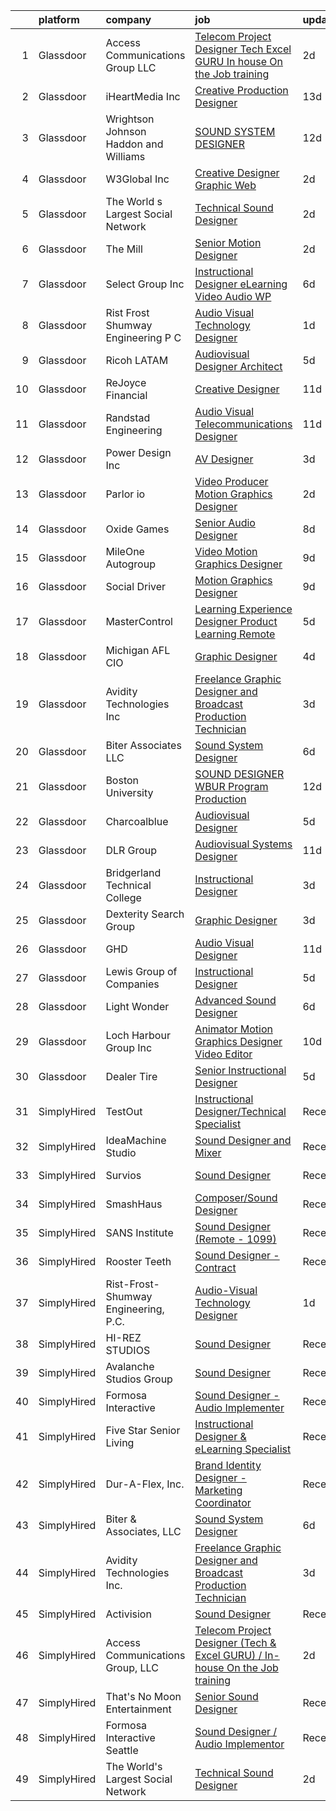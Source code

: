 

|    | platform    | company                                  | job                                                                                                                                                                                                                                                                                                                                                                                                                                                                                                                                                                                                                                                                                                                                                                                                                                                                                                                                                                                                                                               | update_time   | location                 |
|---:|:------------|:-----------------------------------------|:--------------------------------------------------------------------------------------------------------------------------------------------------------------------------------------------------------------------------------------------------------------------------------------------------------------------------------------------------------------------------------------------------------------------------------------------------------------------------------------------------------------------------------------------------------------------------------------------------------------------------------------------------------------------------------------------------------------------------------------------------------------------------------------------------------------------------------------------------------------------------------------------------------------------------------------------------------------------------------------------------------------------------------------------------|:--------------|:-------------------------|
|  1 | Glassdoor   | Access Communications Group  LLC         | [Telecom Project Designer  Tech   Excel GURU    In house On the Job training](https://www.glassdoor.com/partner/jobListing.htm?pos=104&ao=1110586&s=58&guid=000001817fe48ea09cc4183a450511fa&src=GD_JOB_AD&t=SR&vt=w&ea=1&cs=1_76ad9332&cb=1655708094428&jobListingId=1007947660333&cpc=03F67E1B243A1AE3&jrtk=3-0-1g5vu93m7g2du801-1g5vu93mjnce3800-f1eede2bf32b592c--6NYlbfkN0BmbqrLi9XsYZwES-Dy9UJ6XvvyqSTVD4Et30aRgUonhjiYjneinQ9HfLnYEt89piU66j4uxu65331klckbJocQFTko3JcVVpLfdEcKnaSWwUgyBMVAQts9gy_-UOgeUcGPF9TnT0AlAzgud6JDAMIquQ7v80mZ0o8lCDAugtkNOtpGALg-gz9YPJOGvBqWCve-IH2awWgj43zEYk-jSG_mRyuY6ysNl7zx74-_PB9qKbBRZprEbZAD5-0RHFocwNgl33MGlQzoypLKxkMRCJpw3T8x66d8AbD9b7p3ysjd_CoM-uMRpyb6PaXJUp1QAH7RX6szDvf3q8mVgys0dMrhcH90TIQJY5laTyBEmxtEpCZYzWgyIRoE4RRWigs5Mu1bA35aDczBtf8w5tfNVlpmG04saaIGsZazyzBSt0up7hnPWh8w2yQRPAm7tkarETim5HVOQ8-omTgAvyswVnPwYQrGLCBFYh8zn6fylyPB3F-4fgJtJmw2YAE4tg0yh6XdZzXiiZ-tvnzlqc2GfHYAV6T6lJhJtU2ZgjemlwrH0ZNxdwvZb2TLUNwYcIox9-wyfdL7Vpzhkg%3D%3D)                                                | 2d            | El Paso, TX              |
|  2 | Glassdoor   | iHeartMedia  Inc                         | [Creative Production Designer](https://www.glassdoor.com/partner/jobListing.htm?pos=124&ao=1136043&s=58&guid=000001817fe48ea09cc4183a450511fa&src=GD_JOB_AD&t=SR&vt=w&cs=1_e2c5cb43&cb=1655708094434&jobListingId=1007921252997&jrtk=3-0-1g5vu93m7g2du801-1g5vu93mjnce3800-eeacc4e59b3d9e51-)                                                                                                                                                                                                                                                                                                                                                                                                                                                                                                                                                                                                                                                                                                                                                     | 13d           | Pennsylvania             |
|  3 | Glassdoor   | Wrightson  Johnson  Haddon  and Williams | [SOUND SYSTEM DESIGNER](https://www.glassdoor.com/partner/jobListing.htm?pos=116&ao=1136043&s=58&guid=000001817fe48ea09cc4183a450511fa&src=GD_JOB_AD&t=SR&vt=w&cs=1_873f26af&cb=1655708094430&jobListingId=1007923645576&jrtk=3-0-1g5vu93m7g2du801-1g5vu93mjnce3800-23e9966a73b23ae1-)                                                                                                                                                                                                                                                                                                                                                                                                                                                                                                                                                                                                                                                                                                                                                            | 12d           | Dallas, TX               |
|  4 | Glassdoor   | W3Global Inc                             | [Creative Designer  Graphic Web ](https://www.glassdoor.com/partner/jobListing.htm?pos=111&ao=1110586&s=58&guid=000001817fe48ea09cc4183a450511fa&src=GD_JOB_AD&t=SR&vt=w&ea=1&cs=1_9bab16f6&cb=1655708094430&jobListingId=1007948405261&cpc=654405A9B1E0A9F5&jrtk=3-0-1g5vu93m7g2du801-1g5vu93mjnce3800-33fc36bf5530f424--6NYlbfkN0DQr0I1mkHTYCHIQl-Z2q2GFo8_WIakD9g7JG9Jpso0F1szWHTNQT333qdHOIIMC5UUfjcxD8I8L19m-1MBQ9xYLbabDpJNEIjTVeWDDtwjKlA69cfhH884aPm2tJsDFNIy1intsRC2GZTPzzdVNZqdfcY4OjN0cHKJp-lKeaPNRy8NK1A7syqhpcl0hTmouXiQ4FV-TLnzvesUJ7NM3_c_dgeKaY7TWFfQb8FP6d3REmI5Yjpl5El2tq1iDJQR3F0yLt_9ofWn4q79ilVUaMssNBNTRTVFAzaBNRqgfWO5gi69SpNJeElbfRQ-qvWUJUo0dH-kkxx4dlZ40h_zGPuuf4TuT3HBQph8L9j9r2kqE43yLBCho2I317cearyA1PTHC7pMeKM8gFs-Dx59cJDtpwKqMUh5a5VyP25o5jBDmHlo2z6r0QpHcaltf1YLEP2i3FvACVuXNCAUG7efHaGue5GtEDUP-8EktZc6up3X3Kb8Wi8R-LoEDw_pSTp-W1ZayNtg6JhhaqfiGqNYiQ3EM_IZ3rWeHVZmbWJSoRu1g_I6lXo75ICZDVIXAUuwOi1mH9B5kKK7JQeu9Ry8htZfsgABpILt1-E%3D)                                                                          | 2d            | Carmel, IN               |
|  5 | Glassdoor   | The World s Largest Social Network       | [Technical Sound Designer](https://www.glassdoor.com/partner/jobListing.htm?pos=103&ao=1110586&s=58&guid=000001817fe48ea09cc4183a450511fa&src=GD_JOB_AD&t=SR&vt=w&cs=1_61bcd554&cb=1655708094428&jobListingId=1007947529090&cpc=F17331D9BECC482A&jrtk=3-0-1g5vu93m7g2du801-1g5vu93mjnce3800-11f40f008b4380be--6NYlbfkN0DSgjPPcnEdvoK3uuxfISLALE6pB1FR7YSHOr_tSg5_QGIhoz_2VqUepdcKLBLI_zSML46FpfmYSzjnPzjh8LBNqQOGNiohtZaeJaaXerDaGthao5O-80F2dMp8yV8zxd5A_VeImcjjgZg5IH82PE8eWO6OgtrISYFOJoomM-OWXAE3UUVW_ximuG6DZHN5RVtqHLEY5JtY6-YTXkqwR_2lCSXIrTZ794pY3pnereMAwhMw9g27gwzQsdqfuf_SrOkI2gy-HZG97U6bSXq_T-lwzwHQAW0Q4qqZe5crvMJ0dO4IaXbTC_4of1AlqNdcsBZYFXRNdcCLpCXyborsBEh6Baxyqi07X9BhN1YK2T0WJQ8L6Fqel2Iyil8Ky4DsKmpWOsS7awtg79fI2gnQ5Rxx42PCWjgksHz7I-goSpEEiNRkMznYRCzZAbnbCPZ1YY2fLSzzYd6HjQwDaWaTdS2eKGCuKHSdnMNgNXNZzSbsjNjYrUHjvHaSBivbbOUjTpzyAidBNxdpNyw989K-0aAgBUjlVL6d1joRuqDAvFyR2nbwS7vSc51GTxp_kuoesv6znk0D9JShKQ%3D%3D)                                                                                                        | 2d            | San Diego, CA            |
|  6 | Glassdoor   | The Mill                                 | [Senior Motion Designer](https://www.glassdoor.com/partner/jobListing.htm?pos=123&ao=1136043&s=58&guid=000001817fe48ea09cc4183a450511fa&src=GD_JOB_AD&t=SR&vt=w&ea=1&cs=1_a953fbe3&cb=1655708094434&jobListingId=1007948420630&jrtk=3-0-1g5vu93m7g2du801-1g5vu93mjnce3800-4568a48ad2af7345-)                                                                                                                                                                                                                                                                                                                                                                                                                                                                                                                                                                                                                                                                                                                                                      | 2d            | Los Angeles, CA          |
|  7 | Glassdoor   | Select Group Inc                         | [Instructional Designer  eLearning  Video Audio   WP](https://www.glassdoor.com/partner/jobListing.htm?pos=108&ao=1110586&s=58&guid=000001817fe48ea09cc4183a450511fa&src=GD_JOB_AD&t=SR&vt=w&ea=1&cs=1_638f0c2b&cb=1655708094429&jobListingId=1007936114995&cpc=BFE8C4BF51BDD557&jrtk=3-0-1g5vu93m7g2du801-1g5vu93mjnce3800-7c9924c48dcc512f--6NYlbfkN0Bcn-ADAbRvyrq3DH3YqD1gQOSfU_zTPvvfh0XXiz3pBAa41gXbEVBKQgVaXyt5edLvxYk4o4MIGaxtq9KGNxPv4lez8l_kD-M4het5xEgZNFqOt6LsLsnPhK1jfKcyG6syoxQ5JesxuERFT9oTgOclvH0Pfa90Bxp9xy1_W58AxZ0h3Qjnx2xn5FKhWgrh9FRoH_N1ZsNtDz5aBCOHEJNT8cMGJKzu95E_9INMmB3N_YTYDpImvOo1sf6ZsCSWzOQ_Uoo8h2Qw5eE2yPKEDPZWFSi5ENDCjaHu79qnddSupUDe8wJQgn8uPyKA67fDc-u9J86M6Jny2kBJ5jZlPxmAOubwAVuk8rukNN2_W9FhO3um-eKSzL5N5nZPeNqPZIkDw8ArFxNejCsqx_dd0CaXf6cum1dYteesuXaOvDzlqGC5zshZfhFceGPBTsAkE02U00YzhjZU3THP6IoibpwjFLTM_Oy9q0UinH1eLN5GClh8oNefESTeiBC_X3UfYLOS_qmDK7FLtQ%3D%3D)                                                                                                                                        | 6d            | White Plains, NY         |
|  8 | Glassdoor   | Rist Frost Shumway Engineering  P C      | [Audio Visual Technology Designer](https://www.glassdoor.com/partner/jobListing.htm?pos=102&ao=1110586&s=58&guid=000001817fe48ea09cc4183a450511fa&src=GD_JOB_AD&t=SR&vt=w&ea=1&cs=1_c4c95dd7&cb=1655708094428&jobListingId=1007948908185&cpc=18B9B60E52E5A655&jrtk=3-0-1g5vu93m7g2du801-1g5vu93mjnce3800-0c1574578eeae5fb--6NYlbfkN0Aq6GEPWXmQ_bHdhAPQypHToTLCjXGc8tEPX8vl5YFsw_ioJyq96ewKlcubBciSzP1rXOqLLNmLNsc875RjoAZlOMrV5TnqYyFRlZVeKq2wSg1F9g-RG5vXZn3Q7-INKZM2tX_gXz_HFkLOKQ1M1FhCJ8iEnFDVUhlY_Yda7vPBYdx7sHIaz-5DXTtLMGxnJJon1txYajq5RVDjCARrYpZBSuRc8ulYHalVxFB3zEHylxsDMGrm0xtQLgiyCWh-6HQzvbvb9tDKwMj2WUwbRb5hkiS1LeHCTjmjOqCHfXfYyj3MpRfncFgyWYs0pFKedTms4Ap1_KGfv2XF6harAnp5HnXIY01RzPQZSaj7U5nyvXKUDr5VNVTEiawFwEfAv9QO-82Jgv5YRvCbnM5-U8QLXhsPoalxdL3zNHp27eMK92O2h2K9na1yvj6A4Z9VIBS_KX4ZSWu-hu54HV4JMqAB1k9Wkf5bEugFME2X_GLQHK9TVAPvnjIcbAtCUBGqF7FAZ3Z5LovjeMQGH3hSrt1k)                                                                                                                                                       | 1d            | Laconia, NH              |
|  9 | Glassdoor   | Ricoh LATAM                              | [Audiovisual Designer   Architect](https://www.glassdoor.com/partner/jobListing.htm?pos=118&ao=1136043&s=58&guid=000001817fe48ea09cc4183a450511fa&src=GD_JOB_AD&t=SR&vt=w&ea=1&cs=1_8a47c99d&cb=1655708094430&jobListingId=1007939782439&jrtk=3-0-1g5vu93m7g2du801-1g5vu93mjnce3800-8103f0e879929855-)                                                                                                                                                                                                                                                                                                                                                                                                                                                                                                                                                                                                                                                                                                                                            | 5d            | San Juan, PR             |
| 10 | Glassdoor   | ReJoyce Financial                        | [Creative Designer](https://www.glassdoor.com/partner/jobListing.htm?pos=120&ao=1136043&s=58&guid=000001817fe48ea09cc4183a450511fa&src=GD_JOB_AD&t=SR&vt=w&ea=1&cs=1_ea1675ad&cb=1655708094430&jobListingId=1007926479112&jrtk=3-0-1g5vu93m7g2du801-1g5vu93mjnce3800-236922997392ca8c-)                                                                                                                                                                                                                                                                                                                                                                                                                                                                                                                                                                                                                                                                                                                                                           | 11d           | Carmel, IN               |
| 11 | Glassdoor   | Randstad Engineering                     | [Audio Visual Telecommunications Designer](https://www.glassdoor.com/partner/jobListing.htm?pos=110&ao=1110586&s=58&guid=000001817fe48ea09cc4183a450511fa&src=GD_JOB_AD&t=SR&vt=w&ea=1&cs=1_228551b6&cb=1655708094429&jobListingId=1007926164854&cpc=FA84DF7EA1EC2398&jrtk=3-0-1g5vu93m7g2du801-1g5vu93mjnce3800-bf0f69d714cd2536--6NYlbfkN0BDx217eft1lC7uqItkaModCFPNh_e0lnHdKkvEJecXwu4gIqA7CFTnXnpT3oVx67286KIAz8q3AuRXZM8aSC859V6dX9iukZgmhoE4OaIlSvaYcUzJskbQcNpPAvE2ZVnaXgB5Xvk6qkrTVBY0apOrFAPHiKiK6LxYsbxOYNcOLlaTcM-LBAMz5NGfLzSLd9_aAII2sbWNMizVJeEXqTPlOO330TTZkunrIt47wEtXCA2bG3aczz6SL4N-B5l-rmkFEbvx2XpGOuK_QB_SQILHm5rVt_bG4dF_lSVXKsFUEV7t2rLtk7IYwNfNuYYgHUALBrELdg-r-LLLlfAf1QoxRWBMmtvLENRhRGfWPUc2VZJ9Z7MzlB_eIZCRtCD8_lTqJxixX9WQUAPsZgVeyWo0ldV3KP2KFq-H23drqHZlu_vEMppuRX-sUNxb-snmhlKpqovlj4-IVUVvwVrQcc9I7hCJAX1dBTVYY1HR5wkOODS6eDX5ASVP-4mRWOgOd0XKOQv0fydVDf6YJTMoF0rwx9KYiFODm7Tvm06ktUTBPpLZN4Bi6dhr4Js-6fEo2leJe4QAhBhs6j2n0S0OiXdfiwjs3nrB0vcrrsTyIAmGSzrGOMxn5gcIuRoq74T39JM_2PmRC-Atgm0yJEgm6ch-h_XRYIgHv4M%3D) | 11d           | Charlotte, NC            |
| 12 | Glassdoor   | Power Design  Inc                        | [AV Designer](https://www.glassdoor.com/partner/jobListing.htm?pos=114&ao=1136043&s=58&guid=000001817fe48ea09cc4183a450511fa&src=GD_JOB_AD&t=SR&vt=w&cs=1_303fdfb8&cb=1655708094430&jobListingId=1007945698835&jrtk=3-0-1g5vu93m7g2du801-1g5vu93mjnce3800-bc432b4892b0ed9d-)                                                                                                                                                                                                                                                                                                                                                                                                                                                                                                                                                                                                                                                                                                                                                                      | 3d            | Saint Petersburg, FL     |
| 13 | Glassdoor   | Parlor io                                | [Video Producer Motion Graphics Designer](https://www.glassdoor.com/partner/jobListing.htm?pos=127&ao=1136043&s=58&guid=000001817fe48ea09cc4183a450511fa&src=GD_JOB_AD&t=SR&vt=w&ea=1&cs=1_afc12a2f&cb=1655708094434&jobListingId=1007947479421&jrtk=3-0-1g5vu93m7g2du801-1g5vu93mjnce3800-8c5b21592a913305-)                                                                                                                                                                                                                                                                                                                                                                                                                                                                                                                                                                                                                                                                                                                                     | 2d            | Massachusetts            |
| 14 | Glassdoor   | Oxide Games                              | [Senior Audio Designer](https://www.glassdoor.com/partner/jobListing.htm?pos=117&ao=1136043&s=58&guid=000001817fe48ea09cc4183a450511fa&src=GD_JOB_AD&t=SR&vt=w&cs=1_67de06ac&cb=1655708094430&jobListingId=1007933459234&jrtk=3-0-1g5vu93m7g2du801-1g5vu93mjnce3800-f2a44b8014161263-)                                                                                                                                                                                                                                                                                                                                                                                                                                                                                                                                                                                                                                                                                                                                                            | 8d            | Lutherville Timonium, MD |
| 15 | Glassdoor   | MileOne Autogroup                        | [Video   Motion Graphics Designer](https://www.glassdoor.com/partner/jobListing.htm?pos=106&ao=1110586&s=58&guid=000001817fe48ea09cc4183a450511fa&src=GD_JOB_AD&t=SR&vt=w&ea=1&cs=1_2fce3df7&cb=1655708094429&jobListingId=1007931641702&cpc=BBD63848FB84346C&jrtk=3-0-1g5vu93m7g2du801-1g5vu93mjnce3800-96aa8ee13af71365--6NYlbfkN0Bii_hTsqRVa7uUqaTs0PsVA21y3i7df6Sg35RrZp58QeVefzG2i4qDomAGdoZiIGEqD252X_f7FR5e2RxNz2Fl3RjyQRPWLu6lN3TkboAKfsqMCwjXisRZZt_xReWckdnZ59bCheABxAO7P2jia8SLObK3J5IXf0GHr0FfJhwgJAv1V3aItazBjlLSZMaHcFz9ig5nDUZbnbEEoOAtrfNHQNd3S_Q7KZrwfpKtJRxkOUo1a-n76y7rxsEmu-ySI_aQz6RYJO_bskQLMrBBimWiSRHrBVLCInzUUGDRqTBQpYv-EYeBi1QqK38-rhYGFJhUKo2r2fY7DeliokL2Hf66qcFwilfeg8haJR0Vii97V0rgEA62ui4XkjrH3ilja7dzS8RlhPFR5Q9N6SP_BgdHKvRmDL6BklPy_fWAvMLoBr67MsmG5QmUy5WvErbWhFn_Zh1DPZlvs3_0P_z3yqLnxduQnMWfnj0C-GtS7PmEar2blBFYzyXLbuVvhXiSAVsW6nAvwjYYEshi9kjfELC0CceuT0ojJ0zIDF1X1JjQfg%3D%3D)                                                                                                                           | 9d            | Towson, MD               |
| 16 | Glassdoor   | Social Driver                            | [Motion Graphics Designer](https://www.glassdoor.com/partner/jobListing.htm?pos=125&ao=1136043&s=58&guid=000001817fe48ea09cc4183a450511fa&src=GD_JOB_AD&t=SR&vt=w&ea=1&cs=1_6fb97c6d&cb=1655708094435&jobListingId=1007931602533&jrtk=3-0-1g5vu93m7g2du801-1g5vu93mjnce3800-37ef8db84ec30528-)                                                                                                                                                                                                                                                                                                                                                                                                                                                                                                                                                                                                                                                                                                                                                    | 9d            | Austin, TX               |
| 17 | Glassdoor   | MasterControl                            | [Learning Experience Designer  Product Learning    Remote](https://www.glassdoor.com/partner/jobListing.htm?pos=121&ao=1136043&s=58&guid=000001817fe48ea09cc4183a450511fa&src=GD_JOB_AD&t=SR&vt=w&ea=1&cs=1_bfeca06f&cb=1655708094430&jobListingId=1007939582633&jrtk=3-0-1g5vu93m7g2du801-1g5vu93mjnce3800-56f14f2d414bafa0-)                                                                                                                                                                                                                                                                                                                                                                                                                                                                                                                                                                                                                                                                                                                    | 5d            | Salt Lake City, UT       |
| 18 | Glassdoor   | Michigan AFL CIO                         | [Graphic Designer](https://www.glassdoor.com/partner/jobListing.htm?pos=101&ao=1110586&s=58&guid=000001817fe48ea09cc4183a450511fa&src=GD_JOB_AD&t=SR&vt=w&ea=1&cs=1_bd9a85b8&cb=1655708094428&jobListingId=1007942471723&cpc=4B65AD904D1B3E73&jrtk=3-0-1g5vu93m7g2du801-1g5vu93mjnce3800-85642d9f3a1bf74f--6NYlbfkN0BxkLIcfe0oqaYINownie861a0BJtkzmJW-WyGv8J0JYIP9BFDUIq9b5cCazjxE3EXovoYifThcoZ4grLsOeCyxztDy7-Kzuo8G3E0-1vXLuaflny47SJbyQHbe0JBo00_IsiFgeBnq1QhghW6ySnB5PirboQLuO2a82Tq-G_PS4hMynyVuWYTnycLSv6hw0bItNH1CG4XMagF41Rxpg2P1PLK8z4q3GLbBe16JEcT8Vdu7_HyCuocLAidOtHgLr6rM0RCn4x0NgvUSLCXI2spEwllBySBq6GRt-PEIbp13WN_jjB0eCiKamt28tVeF2g9szJQo2YSBLwGaDIB_eFXk3kqQg9jU8cjGUZJuKZdDwY9AlBI0Rqz7wOp2wc1nxWqLCc9SsB-CGyP9qY-kSTYVg9b9vSDrNVKwu405p4vJBK41S6J7IB4lcnEZPLpx0TbEbTn1MTNqND_XBTpKOc03HAHJLdrrgMkn3UEpqnnlMtNzmZQ9_W_nyQ2j2MBrm80%3D)                                                                                                                                                                                         | 4d            | Lansing, MI              |
| 19 | Glassdoor   | Avidity Technologies Inc                 | [Freelance Graphic Designer and Broadcast Production Technician](https://www.glassdoor.com/partner/jobListing.htm?pos=105&ao=1110586&s=58&guid=000001817fe48ea09cc4183a450511fa&src=GD_JOB_AD&t=SR&vt=w&ea=1&cs=1_1a1e0f26&cb=1655708094429&jobListingId=1007945516462&cpc=9DC6E4D8324653EE&jrtk=3-0-1g5vu93m7g2du801-1g5vu93mjnce3800-08859897cc8b234e--6NYlbfkN0DsBOlmEAMqZtav1V1WKZO3RUElpafjggtWvxyDQ3xFSn211QrqvEi0KrdutRc5ad9tAb7HP4tZUIpYf8ocrZfWTRnZokq99jcE-HnAc7cCwJRBvxKPY0Q6K1ZfTz8jJq1t5kPvBLJeYEcMAv6btXPp2tyA1BPg8kjq8XbDn7vSM7Y8Fy2cgPPai0nuL23bG_lGi2CfBQQ3DsFiOQOlMvOC-T5EkJMsM78sjk_5XsOFIZOFmYC_WgQhBWQ1yAnss_WbRtNayw0CQ1wyHXs3Cnif6kGRnSW5BU4-c3fD5IuI93eUTxVTrgrOHWWL2DgHmGqEdYhC-s1ucMufZZGMWgfDFOf454QO1dJVfGrP50UIQTib4ftA9EF3mOr-CaETbF3XJrvNXwNp4IXTjCpKA-38GZJhAEGDpcUtXAmDfJOMAYYx8mQBLvK_r4vgBGGzbB9LJI7ipKPynTToDMjv-FDPC6co8zxY2CJOscbFgPa4dW9CjWfGpNszl3zDDiGQJCY%3D)                                                                                                                                           | 3d            | South Holland, IL        |
| 20 | Glassdoor   | Biter   Associates  LLC                  | [Sound System Designer](https://www.glassdoor.com/partner/jobListing.htm?pos=107&ao=1110586&s=58&guid=000001817fe48ea09cc4183a450511fa&src=GD_JOB_AD&t=SR&vt=w&ea=1&cs=1_4813d490&cb=1655708094429&jobListingId=1007935743781&cpc=4B86475FAF393599&jrtk=3-0-1g5vu93m7g2du801-1g5vu93mjnce3800-3a452f9ced468c75--6NYlbfkN0Cii1BkCmuTkYhCe1n7tdf96rlEXZyahD0EQGX4UxkzWOhUZ7vCuYiyO9WaPnT0De6weWlJXNLUrwSqWsyxKgdraVUjXX2pi0P1clcOJgn9qfVjVIa881_P_x1SwZF-ZU-OvUOTybnetDjlDNd-Df4gbng-zJJNmaDdqaeqvHY54kIk9Ct9N2AzeLplovlYEtLaAI4eI6Apqo-2lEdB9-3mFWGuOsJEYCtaSS39iWtaMgcdNh5ZIOkTVAGg80CuVpHfRbz_yEgT_wr8PEkxVvrsGoNYgj0ribp_Ka2ah1_8Hgc6rYKOjcZJkis7Tij-s6ytYbyivOdZInZjKamMHWjFfRVPAu8eDLvAwJXjMPgFI8YggTXvC3Sv03wovpuGgpVmyNJb9U6Jf7S-7hhO-Tv-9ZLDGkPOVhY8u3NUNsbtKp96f5jTl93CjOaFfxEkEY5gBD8yG3NUQIbamttZohIrFEmyaLlGpwgpyRveyQgm45htOd8W2ZkSbgJ_SSP26S5z5_DdBUQcJA%3D%3D)                                                                                                                                                                      | 6d            | Addison, TX              |
| 21 | Glassdoor   | Boston University                        | [SOUND DESIGNER WBUR Program   Production](https://www.glassdoor.com/partner/jobListing.htm?pos=115&ao=1136043&s=58&guid=000001817fe48ea09cc4183a450511fa&src=GD_JOB_AD&t=SR&vt=w&ea=1&cs=1_5b6ec762&cb=1655708094430&jobListingId=1007924968056&jrtk=3-0-1g5vu93m7g2du801-1g5vu93mjnce3800-84c0475997f88b77-)                                                                                                                                                                                                                                                                                                                                                                                                                                                                                                                                                                                                                                                                                                                                    | 12d           | Boston, MA               |
| 22 | Glassdoor   | Charcoalblue                             | [Audiovisual Designer](https://www.glassdoor.com/partner/jobListing.htm?pos=113&ao=1136043&s=58&guid=000001817fe48ea09cc4183a450511fa&src=GD_JOB_AD&t=SR&vt=w&cs=1_016d2e28&cb=1655708094430&jobListingId=1007940379498&jrtk=3-0-1g5vu93m7g2du801-1g5vu93mjnce3800-a993d426f8806c77-)                                                                                                                                                                                                                                                                                                                                                                                                                                                                                                                                                                                                                                                                                                                                                             | 5d            | New York, NY             |
| 23 | Glassdoor   | DLR Group                                | [Audiovisual Systems Designer](https://www.glassdoor.com/partner/jobListing.htm?pos=128&ao=1136043&s=58&guid=000001817fe48ea09cc4183a450511fa&src=GD_JOB_AD&t=SR&vt=w&ea=1&cs=1_0d27464a&cb=1655708094435&jobListingId=1007927665291&jrtk=3-0-1g5vu93m7g2du801-1g5vu93mjnce3800-b1ddd4143b1dbc43-)                                                                                                                                                                                                                                                                                                                                                                                                                                                                                                                                                                                                                                                                                                                                                | 11d           | Cleveland, OH            |
| 24 | Glassdoor   | Bridgerland Technical College            | [Instructional Designer](https://www.glassdoor.com/partner/jobListing.htm?pos=119&ao=1136043&s=58&guid=000001817fe48ea09cc4183a450511fa&src=GD_JOB_AD&t=SR&vt=w&ea=1&cs=1_cafdd7d5&cb=1655708094433&jobListingId=1007946203463&jrtk=3-0-1g5vu93m7g2du801-1g5vu93mjnce3800-7363c7a1a0c67bc9-)                                                                                                                                                                                                                                                                                                                                                                                                                                                                                                                                                                                                                                                                                                                                                      | 3d            | Logan, UT                |
| 25 | Glassdoor   | Dexterity Search Group                   | [Graphic Designer](https://www.glassdoor.com/partner/jobListing.htm?pos=109&ao=1110586&s=58&guid=000001817fe48ea09cc4183a450511fa&src=GD_JOB_AD&t=SR&vt=w&ea=1&cs=1_c11e39e9&cb=1655708094429&jobListingId=1007945330422&cpc=F4EED0218A761C36&jrtk=3-0-1g5vu93m7g2du801-1g5vu93mjnce3800-70be3592764753df--6NYlbfkN0Dnh52taCbyCJ_52iq_K28OJHqdyG7gsQL2seuzeMYI-VistPIYYK2bncCjeYU6KodhNfiG8FBrmqPDhyj35USkXzZ2kegPyZVn5ZdTeQ_ZXIpjzEjEa0czEuKuCCkdi6qJt1mmCDKpCpDJPd_m-Zd0AKKZptH65oFvQyjr45Xa-9_03srefQg7aKo8NF35LOlJY3Z0iEQH22gKge_A0O0tWRxQsjLuOaoUMNqn_E96gQaCw_XhIDTGtTnUvmlqxlYZNtQohOerJqlacrzMSp4d8IAmvMxnFDbaoSztLIqZXF33jeD75YLQv8m2XwOLx4CYvzZoKtfO9mLcqL1BaOfrjS1S-MzIuzYRanoaERVPAWzZJEmMfGU_67qGGAhx8os5cR8TbfrowRwR1vRE_mB6f-kLbCdw3QZhbjtre50APjs_k0pSa7aYwqEFjvfsLuBekc_QTj73G75DFv1C6hs-IP2cINTfPY2yCzJbfGzQaOBa7XjY36XllLG8pGBD-PI%3D)                                                                                                                                                                                         | 3d            | New York, NY             |
| 26 | Glassdoor   | GHD                                      | [Audio Visual Designer](https://www.glassdoor.com/partner/jobListing.htm?pos=122&ao=1136043&s=58&guid=000001817fe48ea09cc4183a450511fa&src=GD_JOB_AD&t=SR&vt=w&cs=1_3c33a186&cb=1655708094430&jobListingId=1007926334808&jrtk=3-0-1g5vu93m7g2du801-1g5vu93mjnce3800-e9f1dfbecaeb74c7-)                                                                                                                                                                                                                                                                                                                                                                                                                                                                                                                                                                                                                                                                                                                                                            | 11d           | Chantilly, VA            |
| 27 | Glassdoor   | Lewis Group of Companies                 | [Instructional Designer](https://www.glassdoor.com/partner/jobListing.htm?pos=129&ao=1136043&s=58&guid=000001817fe48ea09cc4183a450511fa&src=GD_JOB_AD&t=SR&vt=w&ea=1&cs=1_fbb0f78d&cb=1655708094435&jobListingId=1007941014259&jrtk=3-0-1g5vu93m7g2du801-1g5vu93mjnce3800-20100b5a7d2063c0-)                                                                                                                                                                                                                                                                                                                                                                                                                                                                                                                                                                                                                                                                                                                                                      | 5d            | Upland, CA               |
| 28 | Glassdoor   | Light   Wonder                           | [Advanced Sound Designer](https://www.glassdoor.com/partner/jobListing.htm?pos=112&ao=1136043&s=58&guid=000001817fe48ea09cc4183a450511fa&src=GD_JOB_AD&t=SR&vt=w&cs=1_dac87783&cb=1655708094429&jobListingId=1007936741041&jrtk=3-0-1g5vu93m7g2du801-1g5vu93mjnce3800-c607d4a103ade532-)                                                                                                                                                                                                                                                                                                                                                                                                                                                                                                                                                                                                                                                                                                                                                          | 6d            | Las Vegas, NV            |
| 29 | Glassdoor   | Loch Harbour Group  Inc                  | [Animator Motion Graphics Designer Video Editor](https://www.glassdoor.com/partner/jobListing.htm?pos=130&ao=1136043&s=58&guid=000001817fe48ea09cc4183a450511fa&src=GD_JOB_AD&t=SR&vt=w&ea=1&cs=1_7f21b77f&cb=1655708094435&jobListingId=1007928302098&jrtk=3-0-1g5vu93m7g2du801-1g5vu93mjnce3800-b9e4656ec5b7bd8a-)                                                                                                                                                                                                                                                                                                                                                                                                                                                                                                                                                                                                                                                                                                                              | 10d           | Washington, DC           |
| 30 | Glassdoor   | Dealer Tire                              | [Senior Instructional Designer](https://www.glassdoor.com/partner/jobListing.htm?pos=126&ao=1136043&s=58&guid=000001817fe48ea09cc4183a450511fa&src=GD_JOB_AD&t=SR&vt=w&cs=1_0d378a09&cb=1655708094434&jobListingId=1007939364599&jrtk=3-0-1g5vu93m7g2du801-1g5vu93mjnce3800-704daf4b698fb241-)                                                                                                                                                                                                                                                                                                                                                                                                                                                                                                                                                                                                                                                                                                                                                    | 5d            | Cleveland, OH            |
| 31 | SimplyHired | TestOut                                  | [Instructional Designer/Technical Specialist](https://www.simplyhired.com/job/e79u6N2RkHmcrF28JMdycWlbT09Mk0S9I8gVDJigwQK7Ckl5V6m6hw?q=sound+designer)                                                                                                                                                                                                                                                                                                                                                                                                                                                                                                                                                                                                                                                                                                                                                                                                                                                                                            | Recently      | Pleasant Grove, UT       |
| 32 | SimplyHired | IdeaMachine Studio                       | [Sound Designer and Mixer](https://www.simplyhired.com/job/3_cnKWbKCzfz8K406esix9aXeGkS2iLw6vp3jwYHfDLUWBO0TV9GDQ?q=sound+designer)                                                                                                                                                                                                                                                                                                                                                                                                                                                                                                                                                                                                                                                                                                                                                                                                                                                                                                               | Recently      | San Francisco, CA        |
| 33 | SimplyHired | Survios                                  | [Sound Designer](https://www.simplyhired.com/job/GGf4JbShEJmtxragh-HP0RYhs5WpCO9pZtgQyta_p4JFm7cmj-H-Zw?q=sound+designer)                                                                                                                                                                                                                                                                                                                                                                                                                                                                                                                                                                                                                                                                                                                                                                                                                                                                                                                         | Recently      | Marina del Rey, CA       |
| 34 | SimplyHired | SmashHaus                                | [Composer/Sound Designer](https://www.simplyhired.com/job/5TV44fqNq9OE9PTw8D83ASmeufu-2onYgJ8O5l4Y0t9TzOHHgUVKrQ?q=sound+designer)                                                                                                                                                                                                                                                                                                                                                                                                                                                                                                                                                                                                                                                                                                                                                                                                                                                                                                                | Recently      | Remote                   |
| 35 | SimplyHired | SANS Institute                           | [Sound Designer (Remote - 1099)](https://www.simplyhired.com/job/l5XtJmV5Za5NPAoCY67pJ8osv7Dd9cygFT5KvUQHRZZ5LCw9cI7qOA?q=sound+designer)                                                                                                                                                                                                                                                                                                                                                                                                                                                                                                                                                                                                                                                                                                                                                                                                                                                                                                         | Recently      | Bethesda, MD             |
| 36 | SimplyHired | Rooster Teeth                            | [Sound Designer - Contract](https://www.simplyhired.com/job/9KdiR85ZI2gR9N4RdhD9EExQNXWroZraddVjovjDND8QUzOK69wDOQ?q=sound+designer)                                                                                                                                                                                                                                                                                                                                                                                                                                                                                                                                                                                                                                                                                                                                                                                                                                                                                                              | Recently      | Austin, TX               |
| 37 | SimplyHired | Rist-Frost-Shumway Engineering, P.C.     | [Audio-Visual Technology Designer](https://www.simplyhired.com/job/OMxrMh8WHY_VNcw74L4J3w8rMgzooJxEwq9_0YhhoPHZG11rZ5ZCeA?q=sound+designer)                                                                                                                                                                                                                                                                                                                                                                                                                                                                                                                                                                                                                                                                                                                                                                                                                                                                                                       | 1d            | Laconia, NH              |
| 38 | SimplyHired | HI-REZ STUDIOS                           | [Sound Designer](https://www.simplyhired.com/job/aA6iiJRrWdcirvdZUdRNwkyou34MRKChSdF1MZ7s6_co4dP2h9voUQ?q=sound+designer)                                                                                                                                                                                                                                                                                                                                                                                                                                                                                                                                                                                                                                                                                                                                                                                                                                                                                                                         | Recently      | Remote                   |
| 39 | SimplyHired | Avalanche Studios Group                  | [Sound Designer](https://www.simplyhired.com/job/lQ56dL4hE0QFlKl3bFobU4KE1n4VNMXQUExBD0jvYT0oDTVmOsXFqw?q=sound+designer)                                                                                                                                                                                                                                                                                                                                                                                                                                                                                                                                                                                                                                                                                                                                                                                                                                                                                                                         | Recently      | New York, NY             |
| 40 | SimplyHired | Formosa Interactive                      | [Sound Designer - Audio Implementer](https://www.simplyhired.com/job/E63_BRjyLumhk01Bv7mOuaoR0vafXGhLD-NTsS2e6CEpoHi4FvqYnw?q=sound+designer)                                                                                                                                                                                                                                                                                                                                                                                                                                                                                                                                                                                                                                                                                                                                                                                                                                                                                                     | Recently      | Burbank, CA              |
| 41 | SimplyHired | Five Star Senior Living                  | [Instructional Designer & eLearning Specialist](https://www.simplyhired.com/job/oTZPL1wWK2cmOqji4vswi4vj0YGDnK7OTqW_Mj_7zFv6d-Vi6eIF7Q?q=sound+designer)                                                                                                                                                                                                                                                                                                                                                                                                                                                                                                                                                                                                                                                                                                                                                                                                                                                                                          | Recently      | Newton, MA               |
| 42 | SimplyHired | Dur-A-Flex, Inc.                         | [Brand Identity Designer - Marketing Coordinator](https://www.simplyhired.com/job/R64jRkQkz5c4uAjoUHoVIXUUGZsCSy6n0isNMLlA2kzi3aMM4c-LOw?q=sound+designer)                                                                                                                                                                                                                                                                                                                                                                                                                                                                                                                                                                                                                                                                                                                                                                                                                                                                                        | Recently      | East Hartford, CT        |
| 43 | SimplyHired | Biter & Associates, LLC                  | [Sound System Designer](https://www.simplyhired.com/job/OH-Hi5vofo98MQbhCuCySeYMLB1BoMHggcTejppd75ZueseR8F1a8A?q=sound+designer)                                                                                                                                                                                                                                                                                                                                                                                                                                                                                                                                                                                                                                                                                                                                                                                                                                                                                                                  | 6d            | Addison, TX              |
| 44 | SimplyHired | Avidity Technologies Inc.                | [Freelance Graphic Designer and Broadcast Production Technician](https://www.simplyhired.com/job/LqKologfe4sCAgY9Ov5eXcdVbkvT94hBM6KppuOQ7Nl3T-dk48liKA?q=sound+designer)                                                                                                                                                                                                                                                                                                                                                                                                                                                                                                                                                                                                                                                                                                                                                                                                                                                                         | 3d            | South Holland, IL        |
| 45 | SimplyHired | Activision                               | [Sound Designer](https://www.simplyhired.com/job/i7qlcqa6pP-srEpgyNNEjRvZmW5tDc8R6vUqXUq0hP94Ee2Cl5AgeQ?q=sound+designer)                                                                                                                                                                                                                                                                                                                                                                                                                                                                                                                                                                                                                                                                                                                                                                                                                                                                                                                         | Recently      | Austin, TX               |
| 46 | SimplyHired | Access Communications Group, LLC         | [Telecom Project Designer (Tech & Excel GURU) / In-house On the Job training](https://www.simplyhired.com/job/gn526XQBqnvoQSEbbjc8EFcYnDMhav7FewXQM-ktuU-q6MdoAPSHcw?q=sound+designer)                                                                                                                                                                                                                                                                                                                                                                                                                                                                                                                                                                                                                                                                                                                                                                                                                                                            | 2d            | El Paso, TX              |
| 47 | SimplyHired | That's No Moon Entertainment             | [Senior Sound Designer](https://www.simplyhired.com/job/HAIZITV3eJRvAwlCAtjPXxFb-x6pdgRSjiUpE-qaQOkB9WpwIm4h0Q?q=sound+designer)                                                                                                                                                                                                                                                                                                                                                                                                                                                                                                                                                                                                                                                                                                                                                                                                                                                                                                                  | Recently      | Los Angeles, CA          |
| 48 | SimplyHired | Formosa Interactive Seattle              | [Sound Designer / Audio Implementor](https://www.simplyhired.com/job/vlF4rzpIgemNyADbSUoWC36FtYYh2ouWspqfTFtuxzveh07-6RCwmg?q=sound+designer)                                                                                                                                                                                                                                                                                                                                                                                                                                                                                                                                                                                                                                                                                                                                                                                                                                                                                                     | Recently      | Seattle, WA              |
| 49 | SimplyHired | The World's Largest Social Network       | [Technical Sound Designer](https://www.simplyhired.com/job/WdBA0XinP76qZFYVzCmDoqyUlQfb-HOXlP1fhpHArR4mrqn4fhnYhg?q=sound+designer)                                                                                                                                                                                                                                                                                                                                                                                                                                                                                                                                                                                                                                                                                                                                                                                                                                                                                                               | 2d            | San Diego, CA            |